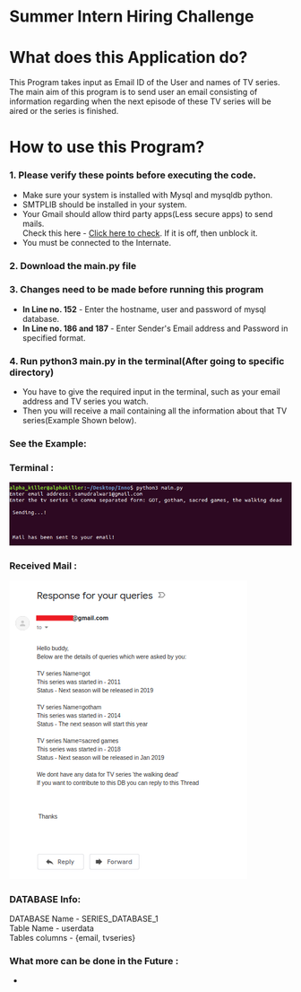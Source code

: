 # Summer Intern Hiring Challenge

##
# What does this Application do?
This Program takes input as Email ID of the User and names of TV series.<br/>
The main aim of this program is to send user an email consisting of information regarding when the next episode of these TV series will be aired or the series is finished.<br/>

##

# How to use this Program?

### 1. Please verify these points before executing the code.
  * Make sure your system is installed with Mysql and mysqldb python.
  * SMTPLIB should be installed in your system.
  * Your Gmail should allow third party apps(Less secure apps) to send mails.<br/>
  Check this here - [Click here to check](https://www.google.com/settings/security/lesssecureapps). If it is off, then unblock it.
  * You must be connected to the Internate.
  
### 2. Download the main.py file <br/>

### 3. Changes need to be made before running this program
  * <b>In Line no. 152</b> - Enter the hostname, user and password of mysql database. <br/>
  * <b>In Line no. 186 and 187</b> - Enter Sender's Email address and Password in specified format. <br/>
  
### 4. Run python3 main.py in the terminal(After going to specific directory)
  * You have to give the required input in the terminal, such as your email address and TV series you watch.
  * Then you will receive a mail containing all the information about that TV series(Example Shown below).
  
### See the Example:</br>
### Terminal : </br>
  ![Terminal Screenshot](Terminal_SS.png)
  </br>
### Received Mail : </br>
  ![Mail Screenshot](Mail_SS.png)
  
### DATABASE Info:
DATABASE Name - SERIES_DATABASE_1</br>
Table Name - userdata </br>
Tables columns - {email, tvseries}</br>

### What more can be done in the Future : 
  * 
